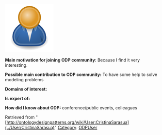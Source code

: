 [![Image:ODPUser.png](../images/a/a6/ODPUser.png)](../Image/ODPUser.png "Image:ODPUser.png")




  





__Main motivation for joining ODP community:__ Because I find it very interesting.


__Possible main contribution to ODP community:__ To have some help to solve modeling problems


__Domains of interest:__


  



__Is expert of:__


  

__How did I know about ODP:__ conference/public events, colleagues






Retrieved from "[http://ontologydesignpatterns.org/wiki/User:CristinaSarasua](../User/CristinaSarasua)"
 [Category](http://ontologydesignpatterns.org/wiki/Special:Categories "Special:Categories"): [ODPUser](../Category/ODPUser "Category:ODPUser")